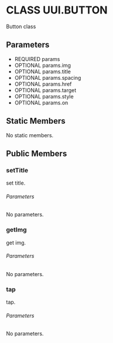 # CLASS UUI.BUTTON
Button class
## Parameters
* REQUIRED params 
* OPTIONAL params.img 
* OPTIONAL params.title 
* OPTIONAL params.spacing 
* OPTIONAL params.href 
* OPTIONAL params.target 
* OPTIONAL params.style 
* OPTIONAL params.on 

## Static Members
No static members.
## Public Members
### setTitle
set title.
###### Parameters
No parameters.
### getImg
get img.
###### Parameters
No parameters.
### tap
tap.
###### Parameters
No parameters.
